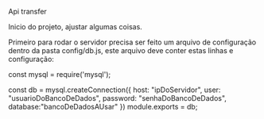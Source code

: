 Api transfer

Inicio do projeto, ajustar algumas coisas.



Primeiro para rodar o servidor precisa ser feito um arquivo de configuração dentro da pasta config/db.js, este arquivo deve conter estas linhas e configuração:

const mysql = require('mysql');

const db = mysql.createConnection({
host: "ipDoServidor",
user: "usuarioDoBancoDeDados",
password: "senhaDoBancoDeDados",
database:"bancoDeDadosAUsar" 
})
module.exports = db;